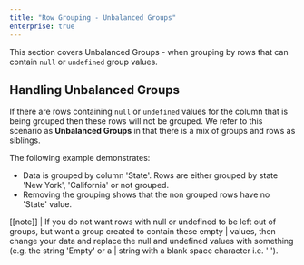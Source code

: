 ```yaml
---
title: "Row Grouping - Unbalanced Groups"
enterprise: true
---
```


This section covers Unbalanced Groups - when grouping by rows that can contain `null` or `undefined` group values.

## Handling Unbalanced Groups

If there are rows containing `null` or `undefined` values for the column that is being grouped then these rows will not
be grouped. We refer to this scenario as **Unbalanced Groups** in that there is a mix of groups and rows as siblings.

The following example demonstrates:

- Data is grouped by column 'State'. Rows are either grouped by state 'New York', 'California' or not grouped.
- Removing the grouping shows that the non grouped rows have no 'State' value.

<grid-example title='Unbalanced Groups' name='unbalanced-groups' type='mixed' options='{ "enterprise": true, "exampleHeight": 570, "modules": ["clientside", "rowgrouping"] }'></grid-example>

[[note]]
| If you do not want rows with null or undefined to be left out of groups, but want a group created to contain these empty
| values, then change your data and replace the null and undefined values with something (e.g. the string 'Empty' or a
| string with a blank space character i.e. ' ').
